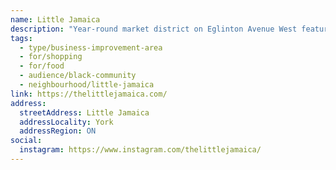 ```yaml
---
name: Little Jamaica
description: "Year-round market district on Eglinton Avenue West featuring Caribbean shops, restaurants, cultural venues, and businesses."
tags:
  - type/business-improvement-area
  - for/shopping
  - for/food
  - audience/black-community
  - neighbourhood/little-jamaica
link: https://thelittlejamaica.com/
address:
  streetAddress: Little Jamaica
  addressLocality: York
  addressRegion: ON
social:
  instagram: https://www.instagram.com/thelittlejamaica/
---
```

